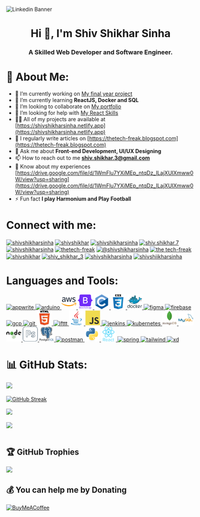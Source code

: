 ![Linkedin Banner](https://user-images.githubusercontent.com/64603451/234179849-23429eeb-e989-4b9b-a705-e7f14aa3bf03.png)

<h1 align="center">Hi 👋, I'm Shiv Shikhar Sinha</h1>
<h3 align="center">A Skilled Web Developer and Software Engineer.</h3>

# 💫 About Me:
- 🔭 I’m currently working on [My final year project](https://github.com/shivshikharsinha/my-final-year-project)
- 🌱 I’m currently learning **ReactJS, Docker and SQL**
- 👯 I’m looking to collaborate on [My portfolio](https://github.com/shivshikharsinha/shivshikharsinhaportfolio)
- 🤝 I’m looking for help with [My React Skills](https://github.com/shivshikharsinha/react-tutorial)
- 👨‍💻 All of my projects are available at [https://shivshikharsinha.netlify.app](https://shivshikharsinha.netlify.app)
- 📝 I regularly write articles on [https://thetech-freak.blogspot.com](https://thetech-freak.blogspot.com)
- 💬 Ask me about **Front-end Development, UI/UX Designing**
- 📫 How to reach out to me **shiv.shikhar.3@gmail.com**
- 📄 Know about my experiences [https://drive.google.com/file/d/1WmFlu7YXiMEp_ntqDz_ILajXUIXmww0W/view?usp=sharing](https://drive.google.com/file/d/1WmFlu7YXiMEp_ntqDz_ILajXUIXmww0W/view?usp=sharing)
- ⚡ Fun fact **I play Harmonium and Play Football**


# Connect with me:

<p align="left">
<a href="https://dev.to/shivshikharsinha" target="blank"><img align="center" src="https://raw.githubusercontent.com/rahuldkjain/github-profile-readme-generator/master/src/images/icons/Social/devto.svg" alt="shivshikharsinha" height="30" width="40" /></a>
<a href="https://twitter.com/shivshikhar" target="blank"><img align="center" src="https://raw.githubusercontent.com/rahuldkjain/github-profile-readme-generator/master/src/images/icons/Social/twitter.svg" alt="shivshikhar" height="30" width="40" /></a>
<a href="https://linkedin.com/in/shivshikharsinha" target="blank"><img align="center" src="https://raw.githubusercontent.com/rahuldkjain/github-profile-readme-generator/master/src/images/icons/Social/linked-in-alt.svg" alt="shivshikharsinha" height="30" width="40" /></a>
<a href="https://fb.com/shiv.shikhar.7" target="blank"><img align="center" src="https://raw.githubusercontent.com/rahuldkjain/github-profile-readme-generator/master/src/images/icons/Social/facebook.svg" alt="shiv.shikhar.7" height="30" width="40" /></a>
<a href="https://instagram.com/shivshikharsinha" target="blank"><img align="center" src="https://raw.githubusercontent.com/rahuldkjain/github-profile-readme-generator/master/src/images/icons/Social/instagram.svg" alt="shivshikharsinha" height="30" width="40" /></a>
<a href="https://www.behance.net/thetech-freak" target="blank"><img align="center" src="https://raw.githubusercontent.com/rahuldkjain/github-profile-readme-generator/master/src/images/icons/Social/behance.svg" alt="thetech-freak" height="30" width="40" /></a>
<a href="https://hashnode.com/@shivshikharsinha" target="blank"><img align="center" src="https://raw.githubusercontent.com/rahuldkjain/github-profile-readme-generator/master/src/images/icons/Social/hashnode.svg" alt="@shivshikharsinha" height="30" width="40" /></a>
<a href="https://www.youtube.com/c/the tech-freak" target="blank"><img align="center" src="https://raw.githubusercontent.com/rahuldkjain/github-profile-readme-generator/master/src/images/icons/Social/youtube.svg" alt="the tech-freak" height="30" width="40" /></a>
<a href="https://www.codechef.com/users/shivshikhar" target="blank"><img align="center" src="https://cdn.jsdelivr.net/npm/simple-icons@3.1.0/icons/codechef.svg" alt="shivshikhar" height="30" width="40" /></a>
<a href="https://www.hackerrank.com/shiv_shikhar_3" target="blank"><img align="center" src="https://raw.githubusercontent.com/rahuldkjain/github-profile-readme-generator/master/src/images/icons/Social/hackerrank.svg" alt="shiv_shikhar_3" height="30" width="40" /></a>
<a href="https://www.leetcode.com/shivshikharsinha" target="blank"><img align="center" src="https://raw.githubusercontent.com/rahuldkjain/github-profile-readme-generator/master/src/images/icons/Social/leet-code.svg" alt="shivshikharsinha" height="30" width="40" /></a>
<a href="https://auth.geeksforgeeks.org/user/shivshiikharsinha" target="blank"><img align="center" src="https://raw.githubusercontent.com/rahuldkjain/github-profile-readme-generator/master/src/images/icons/Social/geeks-for-geeks.svg" alt="shivshiikharsinha" height="30" width="40" /></a>
</p>

# Languages and Tools:

<p align="left"> <a href="https://appwrite.io" target="_blank" rel="noreferrer"> <img src="https://www.vectorlogo.zone/logos/appwriteio/appwriteio-icon.svg" alt="appwrite" width="40" height="40"/> </a> <a href="https://www.arduino.cc/" target="_blank" rel="noreferrer"> <img src="https://cdn.worldvectorlogo.com/logos/arduino-1.svg" alt="arduino" width="40" height="40"/> </a> <a href="https://aws.amazon.com" target="_blank" rel="noreferrer"> <img src="https://raw.githubusercontent.com/devicons/devicon/master/icons/amazonwebservices/amazonwebservices-original-wordmark.svg" alt="aws" width="40" height="40"/> </a> <a href="https://getbootstrap.com" target="_blank" rel="noreferrer"> <img src="https://raw.githubusercontent.com/devicons/devicon/master/icons/bootstrap/bootstrap-plain-wordmark.svg" alt="bootstrap" width="40" height="40"/> </a> <a href="https://www.cprogramming.com/" target="_blank" rel="noreferrer"> <img src="https://raw.githubusercontent.com/devicons/devicon/master/icons/c/c-original.svg" alt="c" width="40" height="40"/> </a> <a href="https://www.w3schools.com/css/" target="_blank" rel="noreferrer"> <img src="https://raw.githubusercontent.com/devicons/devicon/master/icons/css3/css3-original-wordmark.svg" alt="css3" width="40" height="40"/> </a> <a href="https://www.docker.com/" target="_blank" rel="noreferrer"> <img src="https://raw.githubusercontent.com/devicons/devicon/master/icons/docker/docker-original-wordmark.svg" alt="docker" width="40" height="40"/> </a> <a href="https://www.figma.com/" target="_blank" rel="noreferrer"> <img src="https://www.vectorlogo.zone/logos/figma/figma-icon.svg" alt="figma" width="40" height="40"/> </a> <a href="https://firebase.google.com/" target="_blank" rel="noreferrer"> <img src="https://www.vectorlogo.zone/logos/firebase/firebase-icon.svg" alt="firebase" width="40" height="40"/> </a> <a href="https://cloud.google.com" target="_blank" rel="noreferrer"> <img src="https://www.vectorlogo.zone/logos/google_cloud/google_cloud-icon.svg" alt="gcp" width="40" height="40"/> </a> <a href="https://git-scm.com/" target="_blank" rel="noreferrer"> <img src="https://www.vectorlogo.zone/logos/git-scm/git-scm-icon.svg" alt="git" width="40" height="40"/> </a> <a href="https://www.w3.org/html/" target="_blank" rel="noreferrer"> <img src="https://raw.githubusercontent.com/devicons/devicon/master/icons/html5/html5-original-wordmark.svg" alt="html5" width="40" height="40"/> </a> <a href="https://ifttt.com/" target="_blank" rel="noreferrer"> <img src="https://www.vectorlogo.zone/logos/ifttt/ifttt-ar21.svg" alt="ifttt" width="40" height="40"/> </a> <a href="https://www.java.com" target="_blank" rel="noreferrer"> <img src="https://raw.githubusercontent.com/devicons/devicon/master/icons/java/java-original.svg" alt="java" width="40" height="40"/> </a> <a href="https://developer.mozilla.org/en-US/docs/Web/JavaScript" target="_blank" rel="noreferrer"> <img src="https://raw.githubusercontent.com/devicons/devicon/master/icons/javascript/javascript-original.svg" alt="javascript" width="40" height="40"/> </a> <a href="https://www.jenkins.io" target="_blank" rel="noreferrer"> <img src="https://www.vectorlogo.zone/logos/jenkins/jenkins-icon.svg" alt="jenkins" width="40" height="40"/> </a> <a href="https://kubernetes.io" target="_blank" rel="noreferrer"> <img src="https://www.vectorlogo.zone/logos/kubernetes/kubernetes-icon.svg" alt="kubernetes" width="40" height="40"/> </a> <a href="https://www.mongodb.com/" target="_blank" rel="noreferrer"> <img src="https://raw.githubusercontent.com/devicons/devicon/master/icons/mongodb/mongodb-original-wordmark.svg" alt="mongodb" width="40" height="40"/> </a> <a href="https://www.mysql.com/" target="_blank" rel="noreferrer"> <img src="https://raw.githubusercontent.com/devicons/devicon/master/icons/mysql/mysql-original-wordmark.svg" alt="mysql" width="40" height="40"/> </a> <a href="https://nodejs.org" target="_blank" rel="noreferrer"> <img src="https://raw.githubusercontent.com/devicons/devicon/master/icons/nodejs/nodejs-original-wordmark.svg" alt="nodejs" width="40" height="40"/> </a> <a href="https://www.photoshop.com/en" target="_blank" rel="noreferrer"> <img src="https://raw.githubusercontent.com/devicons/devicon/master/icons/photoshop/photoshop-line.svg" alt="photoshop" width="40" height="40"/> </a> <a href="https://www.postgresql.org" target="_blank" rel="noreferrer"> <img src="https://raw.githubusercontent.com/devicons/devicon/master/icons/postgresql/postgresql-original-wordmark.svg" alt="postgresql" width="40" height="40"/> </a> <a href="https://postman.com" target="_blank" rel="noreferrer"> <img src="https://www.vectorlogo.zone/logos/getpostman/getpostman-icon.svg" alt="postman" width="40" height="40"/> </a> <a href="https://www.python.org" target="_blank" rel="noreferrer"> <img src="https://raw.githubusercontent.com/devicons/devicon/master/icons/python/python-original.svg" alt="python" width="40" height="40"/> </a> <a href="https://reactjs.org/" target="_blank" rel="noreferrer"> <img src="https://raw.githubusercontent.com/devicons/devicon/master/icons/react/react-original-wordmark.svg" alt="react" width="40" height="40"/> </a> <a href="https://spring.io/" target="_blank" rel="noreferrer"> <img src="https://www.vectorlogo.zone/logos/springio/springio-icon.svg" alt="spring" width="40" height="40"/> </a> <a href="https://tailwindcss.com/" target="_blank" rel="noreferrer"> <img src="https://www.vectorlogo.zone/logos/tailwindcss/tailwindcss-icon.svg" alt="tailwind" width="40" height="40"/> </a> <a href="https://www.adobe.com/products/xd.html" target="_blank" rel="noreferrer"> <img src="https://cdn.worldvectorlogo.com/logos/adobe-xd.svg" alt="xd" width="40" height="40"/> </a> </p>

# 📊 GitHub Stats:
![](https://komarev.com/ghpvc/?username=shivshikharsinha&color=212121&style=flat-square&abbreviated=true&label=My+Profile+Views+ )<br/><br/>
[![GitHub Streak](https://streak-stats.demolab.com/?user=shivshikharsinha&theme=dark)](https://git.io/streak-stats)<br/><br/>
![](https://github-readme-stats.vercel.app/api/top-langs/?username=shivshikharsinha&theme=dark&hide_border=false&include_all_commits=false&count_private=false&layout=compact)<br/><br/>
![](https://github-readme-stats.vercel.app/api?username=shivshikharsinha&theme=dark&hide_border=false&include_all_commits=false&count_private=false)<br/><br/>


## 🏆 GitHub Trophies
![](https://github-profile-trophy.vercel.app/?username=shivshikharsinha&theme=radical&no-frame=false&no-bg=false&margin-w=4)

## 💰 You can help me by Donating
[![BuyMeACoffee](https://img.shields.io/badge/Buy%20Me%20a%20Coffee-ffdd00?style=for-the-badge&logo=buy-me-a-coffee&logoColor=black)](https://buymeacoffee.com/shivshikhar) 


